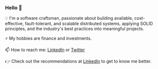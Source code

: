### Hello 👋

💡  I'm a software craftsman, passionate about building available, cost-effective, fault-tolerant, and scalable distributed systems, applying SOLID principles, and the industry's best practices into meaningful projects.

⚡  My hobbies are finance and investments.

📫  How to reach me: [LinkedIn](https://www.linkedin.com/in/nikolov96/) or [Twitter](https://twitter.com/mnikolov96)

👉 Check out the recommendations at [LinkedIn](https://www.linkedin.com/in/nikolov96/) to get to know me better.
